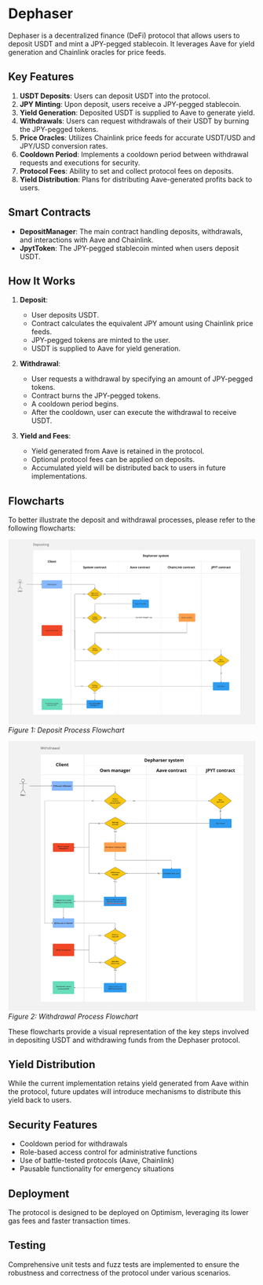 # Dephaser

Dephaser is a decentralized finance (DeFi) protocol that allows users to deposit USDT and mint a JPY-pegged stablecoin. It leverages Aave for yield generation and Chainlink oracles for price feeds.

## Key Features

1. **USDT Deposits**: Users can deposit USDT into the protocol.
2. **JPY Minting**: Upon deposit, users receive a JPY-pegged stablecoin.
3. **Yield Generation**: Deposited USDT is supplied to Aave to generate yield.
4. **Withdrawals**: Users can request withdrawals of their USDT by burning the JPY-pegged tokens.
5. **Price Oracles**: Utilizes Chainlink price feeds for accurate USDT/USD and JPY/USD conversion rates.
6. **Cooldown Period**: Implements a cooldown period between withdrawal requests and executions for security.
7. **Protocol Fees**: Ability to set and collect protocol fees on deposits.
8. **Yield Distribution**: Plans for distributing Aave-generated profits back to users.

## Smart Contracts

- **DepositManager**: The main contract handling deposits, withdrawals, and interactions with Aave and Chainlink.
- **JpytToken**: The JPY-pegged stablecoin minted when users deposit USDT.

## How It Works

1. **Deposit**:
   - User deposits USDT.
   - Contract calculates the equivalent JPY amount using Chainlink price feeds.
   - JPY-pegged tokens are minted to the user.
   - USDT is supplied to Aave for yield generation.

2. **Withdrawal**:
   - User requests a withdrawal by specifying an amount of JPY-pegged tokens.
   - Contract burns the JPY-pegged tokens.
   - A cooldown period begins.
   - After the cooldown, user can execute the withdrawal to receive USDT.

3. **Yield and Fees**:
   - Yield generated from Aave is retained in the protocol.
   - Optional protocol fees can be applied on deposits.
   - Accumulated yield will be distributed back to users in future implementations.

## Flowcharts

To better illustrate the deposit and withdrawal processes, please refer to the following flowcharts:

![Deposit Flowchart](images/deposit.jpg)
*Figure 1: Deposit Process Flowchart*

![Withdrawal Flowchart](images/withdrawal.jpg)
*Figure 2: Withdrawal Process Flowchart*

These flowcharts provide a visual representation of the key steps involved in depositing USDT and withdrawing funds from the Dephaser protocol.


## Yield Distribution

While the current implementation retains yield generated from Aave within the protocol, future updates will introduce mechanisms to distribute this yield back to users. 

## Security Features

- Cooldown period for withdrawals
- Role-based access control for administrative functions
- Use of battle-tested protocols (Aave, Chainlink)
- Pausable functionality for emergency situations

## Deployment

The protocol is designed to be deployed on Optimism, leveraging its lower gas fees and faster transaction times.

## Testing

Comprehensive unit tests and fuzz tests are implemented to ensure the robustness and correctness of the protocol under various scenarios.

